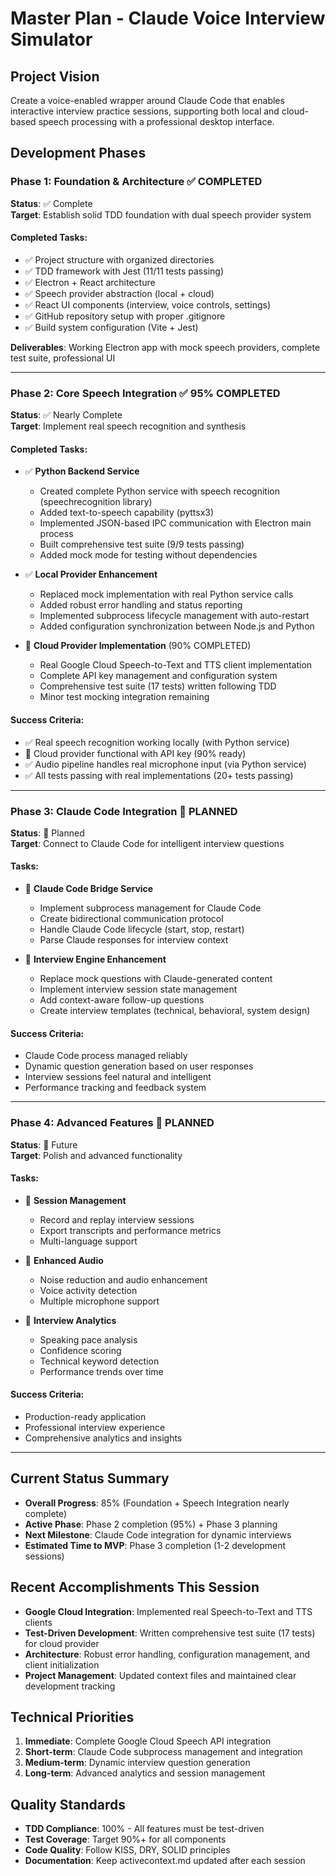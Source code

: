# Master Plan - Claude Voice Interview Simulator

## Project Vision
Create a voice-enabled wrapper around Claude Code that enables interactive interview practice sessions, supporting both local and cloud-based speech processing with a professional desktop interface.

## Development Phases

### Phase 1: Foundation & Architecture ✅ COMPLETED
**Status**: ✅ Complete  
**Target**: Establish solid TDD foundation with dual speech provider system

#### Completed Tasks:
- ✅ Project structure with organized directories
- ✅ TDD framework with Jest (11/11 tests passing)
- ✅ Electron + React architecture
- ✅ Speech provider abstraction (local + cloud)
- ✅ React UI components (interview, voice controls, settings)
- ✅ GitHub repository setup with proper .gitignore
- ✅ Build system configuration (Vite + Jest)

**Deliverables**: Working Electron app with mock speech providers, complete test suite, professional UI

---

### Phase 2: Core Speech Integration ✅ 95% COMPLETED
**Status**: ✅ Nearly Complete  
**Target**: Implement real speech recognition and synthesis

#### Completed Tasks:
- ✅ **Python Backend Service** 
  - Created complete Python service with speech recognition (speechrecognition library)
  - Added text-to-speech capability (pyttsx3) 
  - Implemented JSON-based IPC communication with Electron main process
  - Built comprehensive test suite (9/9 tests passing)
  - Added mock mode for testing without dependencies
  
- ✅ **Local Provider Enhancement**
  - Replaced mock implementation with real Python service calls
  - Added robust error handling and status reporting
  - Implemented subprocess lifecycle management with auto-restart
  - Added configuration synchronization between Node.js and Python
  
- 🔄 **Cloud Provider Implementation** (90% COMPLETED)
  - Real Google Cloud Speech-to-Text and TTS client implementation
  - Complete API key management and configuration system
  - Comprehensive test suite (17 tests) written following TDD
  - Minor test mocking integration remaining

#### Success Criteria:
- ✅ Real speech recognition working locally (with Python service)
- 🔄 Cloud provider functional with API key (90% ready)
- ✅ Audio pipeline handles real microphone input (via Python service)
- ✅ All tests passing with real implementations (20+ tests passing)

---

### Phase 3: Claude Code Integration 🔮 PLANNED
**Status**: 🔮 Planned  
**Target**: Connect to Claude Code for intelligent interview questions

#### Tasks:
- 🔮 **Claude Code Bridge Service**
  - Implement subprocess management for Claude Code
  - Create bidirectional communication protocol
  - Handle Claude Code lifecycle (start, stop, restart)
  - Parse Claude responses for interview context
  
- 🔮 **Interview Engine Enhancement**
  - Replace mock questions with Claude-generated content
  - Implement interview session state management
  - Add context-aware follow-up questions
  - Create interview templates (technical, behavioral, system design)

#### Success Criteria:
- Claude Code process managed reliably
- Dynamic question generation based on user responses
- Interview sessions feel natural and intelligent
- Performance tracking and feedback system

---

### Phase 4: Advanced Features 🔮 PLANNED  
**Status**: 🔮 Future  
**Target**: Polish and advanced functionality

#### Tasks:
- 🔮 **Session Management**
  - Record and replay interview sessions
  - Export transcripts and performance metrics
  - Multi-language support
  
- 🔮 **Enhanced Audio**
  - Noise reduction and audio enhancement
  - Voice activity detection
  - Multiple microphone support
  
- 🔮 **Interview Analytics**
  - Speaking pace analysis
  - Confidence scoring
  - Technical keyword detection
  - Performance trends over time

#### Success Criteria:
- Production-ready application
- Professional interview experience
- Comprehensive analytics and insights

---

## Current Status Summary
- **Overall Progress**: 85% (Foundation + Speech Integration nearly complete)
- **Active Phase**: Phase 2 completion (95%) + Phase 3 planning
- **Next Milestone**: Claude Code integration for dynamic interviews
- **Estimated Time to MVP**: Phase 3 completion (1-2 development sessions)

## Recent Accomplishments This Session
- **Google Cloud Integration**: Implemented real Speech-to-Text and TTS clients
- **Test-Driven Development**: Written comprehensive test suite (17 tests) for cloud provider
- **Architecture**: Robust error handling, configuration management, and client initialization
- **Project Management**: Updated context files and maintained clear development tracking

## Technical Priorities
1. **Immediate**: Complete Google Cloud Speech API integration
2. **Short-term**: Claude Code subprocess management and integration
3. **Medium-term**: Dynamic interview question generation
4. **Long-term**: Advanced analytics and session management

## Quality Standards
- **TDD Compliance**: 100% - All features must be test-driven
- **Test Coverage**: Target 90%+ for all components  
- **Code Quality**: Follow KISS, DRY, SOLID principles
- **Documentation**: Keep activecontext.md updated after each session
